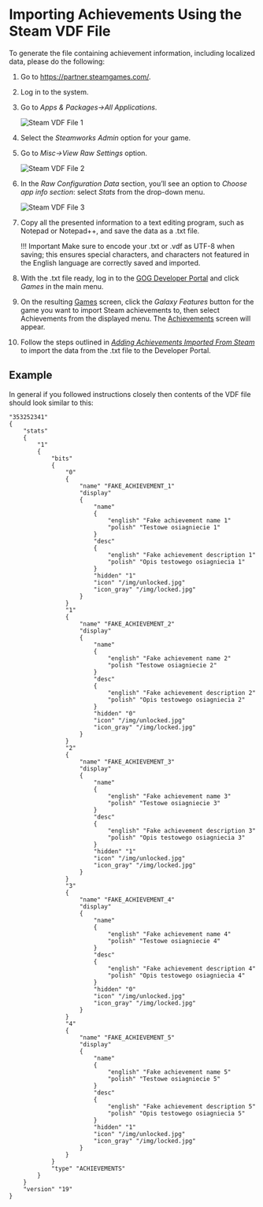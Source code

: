# Importing Achievements Using the Steam VDF File

To generate the file containing achievement information, including localized data, please do the following:

1. Go to https://partner.steamgames.com/.

2. Log in to the system.

3. Go to *Apps & Packages→All Applications*.

    ![Steam VDF File 1](_assets/sdk-steam-vdf-1.jpg)

4. Select the *Steamworks Admin* option for your game.

5. Go to *Misc→View Raw Settings* option.

    ![Steam VDF File 2](_assets/sdk-steam-vdf-2.jpg)

6. In the *Raw Configuration Data* section, you’ll see an option to *Choose app info section*: select *Stats* from the drop-down menu.

    ![Steam VDF File 3](_assets/sdk-steam-vdf-3.jpg)

7. Copy all the presented information to a text editing program, such as Notepad or Notepad++, and save the data as a .txt file.

    !!! Important
        Make sure to encode your .txt or .vdf as UTF-8 when saving; this ensures special characters, and characters not featured in the English language are correctly saved and imported.

8. With the .txt file ready, log in to the [GOG Developer Portal](https://devportal.gog.com/) and click *Games* in the main menu.

9. On the resulting [Games](developer-portal.md#games-screen-product-buttons) screen, click the *Galaxy Features* button for the game you want to import Steam achievements to, then select Achievements from the displayed menu. The [Achievements](achievements.md) screen will appear.

10. Follow the steps outlined in [*Adding Achievements Imported From Steam*](achievements.md#adding-achievements-imported-from-steam) to import the data from the .txt file to the Developer Portal.

## Example
In general if you followed instructions closely then contents of the VDF file should look similar to this:
```
"353252341"
{
    "stats"
    {
        "1"
        {
            "bits"
            {
                "0"
                {
                    "name" "FAKE_ACHIEVEMENT_1"
                    "display"
                    {
                        "name"
                        {
                            "english" "Fake achievement name 1"
                            "polish" "Testowe osiagniecie 1"
                        }
                        "desc"
                        {
                            "english" "Fake achievement description 1"
                            "polish" "Opis testowego osiagniecia 1"
                        }
                        "hidden" "1"
                        "icon" "/img/unlocked.jpg"
                        "icon_gray" "/img/locked.jpg"
                    }
                }
                "1"
                {
                    "name" "FAKE_ACHIEVEMENT_2"
                    "display"
                    {
                        "name"
                        {
                            "english" "Fake achievement name 2"
                            "polish "Testowe osiagniecie 2"
                        }
                        "desc"
                        {
                            "english" "Fake achievement description 2"
                            "polish" "Opis testowego osiagniecia 2"
                        }
                        "hidden" "0"
                        "icon" "/img/unlocked.jpg"
                        "icon_gray" "/img/locked.jpg"
                    }
                }
                "2"
                {
                    "name" "FAKE_ACHIEVEMENT_3"
                    "display"
                    {
                        "name"
                        {
                            "english" "Fake achievement name 3"
                            "polish" "Testowe osiagniecie 3"
                        }
                        "desc"
                        {
                            "english" "Fake achievement description 3"
                            "polish" "Opis testowego osiagniecia 3"
                        }
                        "hidden" "1"
                        "icon" "/img/unlocked.jpg"
                        "icon_gray" "/img/locked.jpg"
                    }
                }
                "3"
                {
                    "name" "FAKE_ACHIEVEMENT_4"
                    "display"
                    {
                        "name"
                        {
                            "english" "Fake achievement name 4"
                            "polish" "Testowe osiagniecie 4"
                        }
                        "desc"
                        {
                            "english" "Fake achievement description 4"
                            "polish" "Opis testowego osiagniecia 4"
                        }
                        "hidden" "0"
                        "icon" "/img/unlocked.jpg"
                        "icon_gray" "/img/locked.jpg"
                    }
                }
                "4"
                {
                    "name" "FAKE_ACHIEVEMENT_5"
                    "display"
                    {
                        "name"
                        {
                            "english" "Fake achievement name 5"
                            "polish" "Testowe osiagniecie 5"
                        }
                        "desc"
                        {
                            "english" "Fake achievement description 5"
                            "polish" "Opis testowego osiagniecia 5"
                        }
                        "hidden" "1"
                        "icon" "/img/unlocked.jpg"
                        "icon_gray" "/img/locked.jpg"
                    }
                }
            }
            "type" "ACHIEVEMENTS"
        }
    }
    "version" "19"
}

```